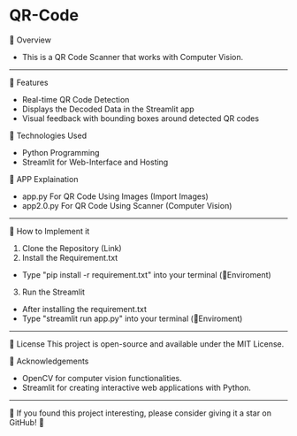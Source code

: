 # QR-Code

📖 Overview
- This is a QR Code Scanner that works with Computer Vision.
-------------------------------------------------------------------------------------------------------------------------------------------------------------------------------------------------------------------
🔖 Features
- Real-time QR Code Detection
- Displays the Decoded Data in the Streamlit app
- Visual feedback with bounding boxes around detected QR codes

🧰 Technologies Used
- Python Programming
- Streamlit for Web-Interface and Hosting

📂 APP Explaination
- app.py For QR Code Using Images (Import Images)
- app2.0.py For QR Code Using Scanner (Computer Vision)
-------------------------------------------------------------------------------------------------------------------------------------------------------------------------------------------------------------------
📱 How to Implement it
1. Clone the Repository (Link)
2. Install the Requirement.txt
- Type "pip install -r requirement.txt" into your terminal (🌳Enviroment)
3. Run the Streamlit
- After installing the requirement.txt
- Type "streamlit run app.py" into your terminal (🌳Enviroment)
-------------------------------------------------------------------------------------------------------------------------------------------------------------------------------------------------------------------
📜 License
This project is open-source and available under the MIT License.

💯 Acknowledgements
- OpenCV for computer vision functionalities.
- Streamlit for creating interactive web applications with Python.
------------------------------------------------------------------------------------------------------------------------------------------------------------------------------------------------------------------
🌟 If you found this project interesting, please consider giving it a star on GitHub! 🌟

